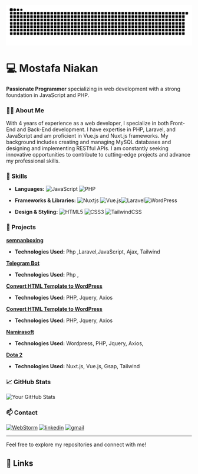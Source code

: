 
![Logo](assets/image/git.svg)
# 💻 Mostafa Niakan

**Passionate Programmer** specializing in web development with a strong foundation in JavaScript and PHP.

### 👨‍💻 About Me
With 4 years of experience as a web developer, I specialize in both Front-End and Back-End
development. I have expertise in PHP, Laravel, and JavaScript and am proficient in Vue.js and
Nuxt.js frameworks. My background includes creating and managing MySQL databases and
designing and implementing RESTful APIs. I am constantly seeking innovative opportunities to
contribute to cutting-edge projects and advance my professional skills.


### 🔧 Skills
- **Languages:** 
![JavaScript](https://img.shields.io/badge/javascript-%23323330.svg?style=for-the-badge&logo=javascript&logoColor=%23F7DF1E) ![PHP](https://img.shields.io/badge/php-%23777BB4.svg?style=for-the-badge&logo=php&logoColor=white)


- **Frameworks & Libraries:** 
![Nuxtjs](https://img.shields.io/badge/Nuxt-002E3B?style=for-the-badge&logo=nuxtdotjs&logoColor=#00DC82) ![Vue.js](https://img.shields.io/badge/vuejs-%2335495e.svg?style=for-the-badge&logo=vuedotjs&logoColor=%234FC08D)![Laravel](https://img.shields.io/badge/laravel-%23FF2D20.svg?style=for-the-badge&logo=laravel&logoColor=white)![WordPress](https://img.shields.io/badge/WordPress-%23117AC9.svg?style=for-the-badge&logo=WordPress&logoColor=white)


- **Design & Styling:** 
![HTML5](https://img.shields.io/badge/html5-%23E34F26.svg?style=for-the-badge&logo=html5&logoColor=white) ![CSS3](https://img.shields.io/badge/css3-%231572B6.svg?style=for-the-badge&logo=css3&logoColor=white) ![TailwindCSS](https://img.shields.io/badge/tailwindcss-%2338B2AC.svg?style=for-the-badge&logo=tailwind-css&logoColor=white)
### 🚀 Projects
 **[semnanboxing](https://semnanboxing.ir)**  
- **Technologies Used:** Php ,Laravel,JavaScript, Ajax, Tailwind


 **[Telegram Bot]()**  
- **Technologies Used:** Php ,

 **[Convert HTML Template to WordPress](https://github.com/mostafaniakan/wordpress_news_template)**
- **Technologies Used:** PHP, Jquery, Axios

 **[Convert HTML Template to WordPress](https://github.com/mostafaniakan/wordpress_news_template)**
- **Technologies Used:** PHP, Jquery, Axios

 **[Namirasoft](https://namirasoft.com/)**
- **Technologies Used:** Wordpress, PHP, Jquery, Axios, 

**[Dota 2](https://dota2-nuxt.netlify.app/)**
- **Technologies Used:** Nuxt.js, Vue.js, Gsap, Tailwind
### 📈 GitHub Stats
![Your GitHub Stats](https://github-readme-stats.vercel.app/api?username=mostafaniakan&show_icons=true&theme=radical)
### 📫 Contact
[![WebStorm](https://img.shields.io/badge/webstorm-143?style=for-the-badge&logo=webstorm&logoColor=white&color=black)](https://mostafank.ir/)
[![linkedin](https://img.shields.io/badge/linkedin-0A66C2?style=for-the-badge&logo=linkedin&logoColor=white)](www.linkedin.com/in/mostafaniakan)
[![gmail](https://img.shields.io/badge/gmail-D14836?style=for-the-badge&logo=gmail&logoColor=white)](mailto:mostafaniakan96@gmail.com)




---

Feel free to explore my repositories and connect with me!
## 🔗 Links


